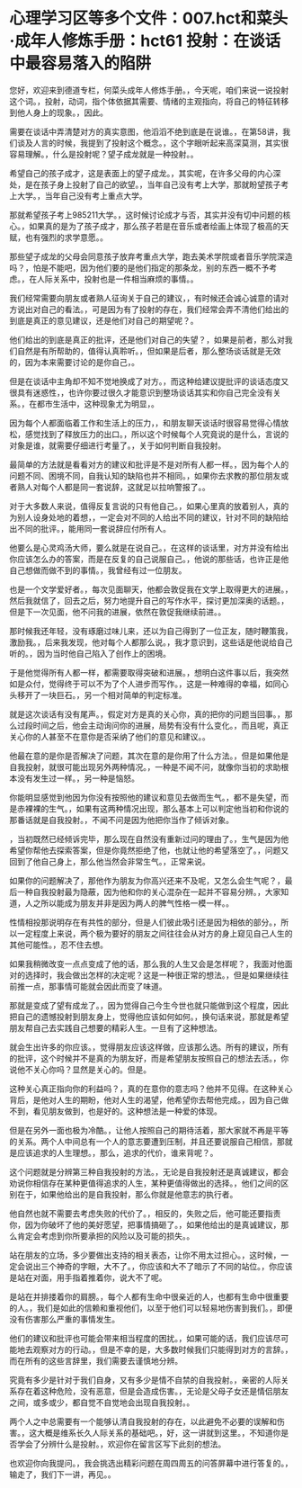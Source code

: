 # 心理学习区等多个文件：007.hct和菜头·成年人修炼手册：hct61 投射：在谈话中最容易落入的陷阱 

您好，欢迎来到德道专栏，何菜头成年人修炼手册。，今天呢，咱们来说一说投射这个词。，投射，动词，指个体依据其需要、情绪的主观指向，将自己的特征转移到他人身上的现象。，因此。

需要在谈话中弄清楚对方的真实意图，他滔滔不绝到底是在说谁。，在第58讲，我们谈及人言的时候，我提到了投射这个概念。，这个字眼听起来高深莫测，其实很容易理解。，什么是投射呢？望子成龙就是一种投射。。

希望自己的孩子成才，这是表面上的望子成龙。，其实呢，在许多父母的内心深处，是在孩子身上投射了自己的欲望。，当年自己没有考上大学，那就盼望孩子考上大学。，当年自己没有考上重点大学。

那就希望孩子考上985211大学。，这时候讨论成才与否，其实并没有切中问题的核心。，如果真的是为了孩子成才，那么孩子若是在音乐或者绘画上体现了极高的天赋，也有强烈的求学意愿。。

那些望子成龙的父母会同意孩子放弃考重点大学，跑去美术学院或者音乐学院深造吗？，怕是不能吧，因为他们要的是他们指定的那条龙，别的东西一概不予考虑。，在人际关系中，投射也是一件相当麻烦的事情。。

我们经常需要向朋友或者熟人征询关于自己的建议，，有时候还会诚心诚意的请对方说出对自己的看法。，可是因为有了投射的存在，我们经常会弄不清他们给出的到底是真正的意见建议，还是他们对自己的期望呢？。

他们给出的到底是真正的批评，还是他们对自己的失望？，如果是前者，那么对我们自然是有所帮助的，值得认真聆听。，但如果是后者，那么整场谈话就是无效的，因为本来需要讨论的是你自己，。

但是在谈话中主角却不知不觉地换成了对方。，而这种给建议提批评的谈话态度又很具有迷惑性，，也许你要过很久才能意识到整场谈话其实和你自己完全没有关系。，在都市生活中，这种现象尤为明显，。

因为每个人都面临着工作和生活上的压力，，和朋友聊天谈话时很容易觉得心情放松，感觉找到了释放压力的出口。，所以这个时候每个人究竟说的是什么，言说的对象是谁，就需要仔细进行考量了。，关于如何判断自我投射。

最简单的方法就是看看对方的建议和批评是不是对所有人都一样。，因为每个人的问题不同、困境不同，自我认知的缺陷也并不相同。，如果你去求教的那位朋友或者熟人对每个人都是同一套说辞，这就足以拉响警报了。。

对于大多数人来说，值得反复言说的只有他自己。，如果心里真的放着别人，真的为别人设身处地的着想，，一定会对不同的人给出不同的建议，针对不同的缺陷给出不同的批评。，能用同一套说辞应付所有人。

他要么是心灵鸡汤大师，要么就是在说自己。，在这样的谈话里，对方并没有给出你应该怎么办的答案，而是在反复的自己说服自己。，他说的那些话，也许正是他自己想做而做不到的事情。，我曾经有过一位朋友。

也是一个文学爱好者。，每次见面聊天，他都会敦促我在文学上取得更大的进展。，然后我就信了，回去之后，努力地提升自己的写作水平，探讨更加深奥的话题。，但是下一次见面，他不问我的进展，依然在敦促我继续前进。。

那时候我还年轻，没有琢磨过味儿来，还以为自己得到了一位正友，随时鞭策我，激励我。，后来我发现，他对每个人都那么说。，我才意识到，这些话是他说给自己听的。，因为当时他自己陷入了创作上的困境。

于是他觉得所有人都一样，都需要取得突破和进展。，想明白这件事以后，我突然如是众付，觉得终于可以不为了个人进步而写作。，这是一种难得的幸福，如同心头移开了一块巨石。，另一个相对简单的判定标准。

就是这次谈话有没有尾声。，假定对方是真的关心你，真的把你的问题当回事。，那么过段时间之后，他会主动询问你的进展，局势有没有什么变化。，而且呢，真正关心你的人甚至不在意你是否采纳了他们的意见和建议。。

他最在意的是你是否解决了问题，其次在意的是你用了什么方法。，但是如果他是自我投射，就很可能出现另外两种情况。，一种是不闻不问，就像你当初的求助根本没有发生过一样。，另一种是恼怒。

你能明显感觉到他因为你没有按照他的建议和意见去做而生气。，都不是失望，而是赤裸裸的生气。，如果有这两种情况出现，那么基本上可以判定他当初和你说的那番话就是自我投射。，不闻不问是因为他把你当作了倾诉对象。

，当初既然已经倾诉完毕，那么现在自然没有重新过问的理由了。，生气是因为他希望你帮他去探索答案，但是你竟然拒绝了他，也就让他的希望落空了。，问题又回到了他自己身上，那么他当然会非常生气。，正常来说。

如果你的问题解决了，那他作为朋友为你高兴还来不及呢，又怎么会生气呢？，最后一种自我投射最为隐蔽，因为他和你的关心混杂在一起并不容易分辨。，大家知道，人之所以能成为朋友并非是因为两人的脾气性格一模一样。。

性情相投那说明存在有共性的部分，但是人们彼此吸引还是因为相依的部分。，所以一定程度上来说，两个极为要好的朋友之间往往会从对方的身上窥见自己人生的其他可能性。，忍不住去想。

如果我稍微改变一点点变成了他的话，那么我的人生又会是怎样呢？，我面对他面对的选择时，我会做出怎样的决定呢？这是一种很正常的想法。，但是如果继续往前推一点，那事情可能就会因此而变了味道。

那就是变成了望有成龙了。，因为觉得自己今生今世也就只能做到这个程度，因此把自己的遗憾投射到朋友身上，觉得他应该如何如何。，换句话来说，那就是希望朋友帮自己去实践自己想要的精彩人生。一旦有了这种想法。

就会生出许多的你应该。，觉得朋友应该这样做，应该那么选。所有的建议，所有的批评，这个时候并不是真的为朋友好，而是希望朋友按照自己的想法去活。，你说他不关心你吗？显然是关心的。但是。

这种关心真正指向你的利益吗？，真的在意你的意志吗？他并不见得。在这种关心背后，是他对人生的期盼，他对人生的渴望，他希望你去帮他完成。，因为自己做不到，看见朋友做到，也是好的。这种想法是一种爱的体现。

但是在另外一面也极为冷酷。，让他人按照自己的期待活着，那大家就不再是平等的关系。两个人中间总有一个人的意志要遭到压制，并且还要说服自己相信，那就是应该追求的人生理想。，那么，追求的代价，谁来背呢？。

这个问题就是分辨第三种自我投射的方法。，无论是自我投射还是真诚建议，都会劝说你相信存在某种更值得追求的人生，某种更值得做出的选择。，他们之间的区别在于，如果他给出的是自我投射，那么你就是他意志的执行者。

他自然也就不需要去考虑失败的代价了。，相反的，失败之后，他可能还要指责你，因为你破坏了他的美好愿望，把事情搞砸了。，如果他给出的是真诚建议，那么肯定会考虑到你所要承担的风险以及可能的损失。。

站在朋友的立场，多少要做出支持的相关表态，让你不用太过担心。，这时候，一定会说出三个神奇的字眼，大不了。，你应该和大不了暗示了不同的站位。，你应该是站在对面，用手指着推着你，说大不了呢。

是站在并排搂着你的肩膀。，每个人都有生命中很亲近的人，也都有生命中很重要的人。，我们是如此的信赖和重视他们，以至于他们可以轻易地伤害到我们。，即便没有伤害那么严重的事情发生。

他们的建议和批评也可能会带来相当程度的困扰。，如果可能的话，我们应该尽可能地去观察对方的行动。，但是不幸的是，大多数时候我们只能得到对方的言辞。，而在所有的这些言辞里，我们需要去谨慎地分辨。

究竟有多少是针对于我们自身，又有多少是情不自禁的自我投射。，亲密的人际关系存在着这种危险，没有恶意，但是会造成伤害。，无论是父母子女还是情侣朋友之间，或多或少，都自觉不自觉地会出现自我投射。。

两个人之中总需要有一个能够认清自我投射的存在，以此避免不必要的误解和伤害。，这大概是维系长久人际关系的基础吧。，好，这一讲就到这里。，不知道你是否学会了分辨什么是投射。，欢迎你在留言区写下此刻的想法。

也欢迎你向我提问。，我会挑选出精彩问题在周四周五的问答屏幕中进行答复的。，输走了，我们下一讲，再见。。